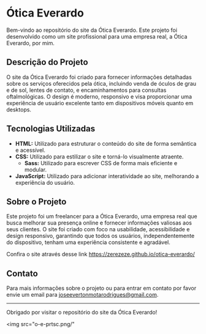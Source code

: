 # Ótica Everardo

Bem-vindo ao repositório do site da Ótica Everardo. Este projeto foi desenvolvido como um site profissional para uma empresa real, a Ótica Everardo, por mim.

## Descrição do Projeto

O site da Ótica Everardo foi criado para fornecer informações detalhadas sobre os serviços oferecidos pela ótica, incluindo venda de óculos de grau e de sol, lentes de contato, e encaminhamentos para consultas oftalmológicas. O design é moderno, responsivo e visa proporcionar uma experiência de usuário excelente tanto em dispositivos móveis quanto em desktops.

## Tecnologias Utilizadas

- **HTML:** Utilizado para estruturar o conteúdo do site de forma semântica e acessível.
- **CSS:** Utilizado para estilizar o site e torná-lo visualmente atraente.
  - **Sass:** Utilizado para escrever CSS de forma mais eficiente e modular.
- **JavaScript:** Utilizado para adicionar interatividade ao site, melhorando a experiência do usuário.

## Sobre o Projeto

Este projeto foi um freelancer para a Ótica Everardo, uma empresa real que busca melhorar sua presença online e fornecer informações valiosas aos seus clientes. O site foi criado com foco na usabilidade, acessibilidade e design responsivo, garantindo que todos os usuários, independentemente do dispositivo, tenham uma experiência consistente e agradável.

Confira o site através desse link https://zerezeze.github.io/otica-everardo/

## Contato

Para mais informações sobre o projeto ou para entrar em contato por favor envie um email para joseevertonmotarodrigues@gmail.com.

---

Obrigado por visitar o repositório do site da Ótica Everardo!

<img src="o-e-prtsc.png/"
